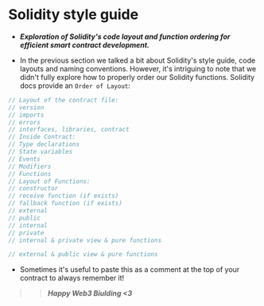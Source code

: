 # Solidity style guide
- ***Exploration of Solidity's code layout and function ordering for efficient smart contract development.***

- In the previous section we talked a bit about Solidity's style guide, code layouts and naming conventions. However, it's intriguing to note that we didn't fully explore how to properly order our Solidity functions. Solidity docs provide an `Order of Layout`:

```javascript
// Layout of the contract file:
// version
// imports
// errors
// interfaces, libraries, contract
// Inside Contract:
// Type declarations
// State variables
// Events
// Modifiers
// Functions
// Layout of Functions:
// constructor
// receive function (if exists)
// fallback function (if exists)
// external
// public
// internal
// private
// internal & private view & pure functions

// external & public view & pure functions
```

- Sometimes it's useful to paste this as a comment at the top of your contract to always remember it!

>> ***Happy Web3 Biulding <3***
